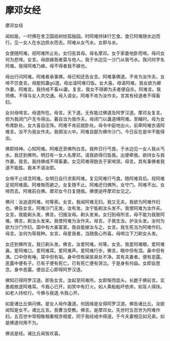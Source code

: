 # 摩邓女经

摩邓女经

闻如是。一时佛在舍卫国祇树给孤独园。时阿难持钵行乞食。食已阿难随水边而行。见一女人在水边担水而去。阿难从女丐水。女即与水。

女便随阿难。视阿难所止处。女归告其母。母名摩邓。女于家委地卧而啼。母问女何为悲啼。女言。母欲嫁我者莫与他人。我于水边见一沙门从我丐水。我问何字名阿难。我得阿难乃嫁。母不得者我不嫁也。

母出行问阿难。阿难者承事佛。母已知还告女言。阿难事佛道。不肯为汝作夫。女啼不饮食言。母能知蛊gǔ道。母出请阿难归饭。女大喜。母语阿难。我女欲为卿作妻。阿难言。我持戒不畜xù妻。复言。我女不得卿为夫者便自杀。阿难言。我师佛。不得与女人共交通。母入语女。阿难不肯为汝作夫。言其有经道者不得畜妇。

女对母啼言。母道所在。母言。天下道。无有能过佛道及阿罗汉道。摩邓女复言。但为我闭门户无令得出。暮自当为我作夫。母闭门以蛊道缚阿难。至晡时。母为女布席卧处。女大喜自庄饰。阿难不肯前就卧处。母令中庭地出火。前牵阿难衣语阿难言。汝不为我女作夫。我掷汝火中。阿难自鄙为佛作沙门。今日反在是中不能得出。

佛即持神。心知阿难。阿难还至佛所白言。我昨日行丐食。于水边见一女人我从丐水。我还到佛所。明日有一女人名摩邓。请我欲得归饭我。出便牵我。欲持女与我作妻。我言。我持佛戒不得畜妻。女见阿难得脱去于家啼哭。母言。其有事佛者我道不能胜。我本不语汝耶。

女啼不止续念阿难。女明日自行求索阿难。复见阿难行丐食。随阿难背后。视阿难足视阿难面。阿难惭而避之。女复随不止。阿难还归佛所。女守门。阿难不出。女啼而去。阿难前白佛。摩邓女今日复随我。佛使追呼摩邓女见之。

佛问：汝追逐阿难。何等索。女言。我闻阿难无妇。我又无夫。我欲为阿难作妇也。佛告女言。阿难沙门无发。汝有发。汝宁能剃汝头发不。我使阿难为汝作夫。女言。我能剃头发。佛言。归报汝母。剃头发来。女归到母所言。母不能为我致阿难。佛言。剃汝头发来。我使阿难为汝作夫。母言。子我生汝。护汝头发。汝何为欲为沙门作妇。国中有大豪富家。我自能嫁汝与之。女言。我生死当为阿难作妇。母言。汝何为辱我种。女言。母爱我者。当随我心所喜。母啼泣下刀剃女头发。

女还到佛所言。我已剃头发。佛言。汝爱阿难。何等。女言。我爱阿难眼。爱阿难鼻。爱阿难口。爱阿难耳。爱阿难声。爱阿难行步。佛言。眼中但有泪。鼻中但有洟。口中但有唾。耳中但有垢。身中但有屎尿臭处不净。其有夫妻者。便有恶露。恶露中便有子。已有子便有死亡。已有死亡便有哭泣。于是身有何益。女即自思念。身中恶露。便自正心即得阿罗汉道。

佛知已得阿罗汉道。即告女言。汝起至阿难所。女即惭而低头。长跪于佛前言。实愚痴故逐阿难耳。今我心已开。如冥中有灯火。如人乘船船坏依岸。如盲人得扶。如老人持杖行。今佛与我道,令我心开。

如是诸比丘俱问佛。是女人母作蛊道。何因缘是女得阿罗汉道。佛告诸比丘。汝欲闻知是女不。诸比丘言。我曹当受教。佛言。是摩邓女。先世时五百世为阿难作妇。五百世中常相敬相重相贪相爱。同于我经戒中得道。于今夫妻相见如兄弟。如是佛道何用不为。

佛说是经。诸比丘闻皆欢喜。

